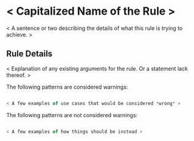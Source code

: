 # < Capitalized Name of the Rule >

< A sentence or two describing the details of what this rule is trying to achieve. >

## Rule Details

< Explanation of any existing arguments for the rule. Or a statement lack thereof. >

The following patterns are considered warnings:

```js 

< A few examples of use cases that would be considered *wrong* >

```

The following patterns are not considered warnings:

```js

< A few examples of how things should be instead >
 
```

